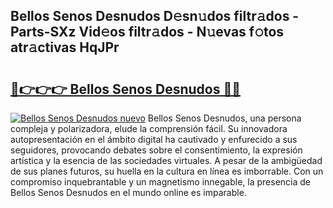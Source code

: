 ## Bellos Senos Desnudos D𝚎sn𝚞dos filtr𝚊dos - Parts-SXz Vid𝚎os filtr𝚊dos - N𝚞evas f𝚘tos atr𝚊ctivas HqJPr

# <h2><a href="http://mb89kh.tromn.icu/?c=Bellos+Senos+Desnudos">🔗👉👉👉 Bellos Senos Desnudos 🔗🔗</a></h2>

[![Bellos Senos Desnudos nuevo](https://i.imgur.com/pEAQMta.gif)](http://mb89kh.tromn.icu/?c=Bellos+Senos+Desnudos)
Bellos Senos Desnudos, una persona compleja y polarizadora, elude la comprensión fácil. Su innovadora autopresentación en el ámbito digital ha cautivado y enfurecido a sus seguidores, provocando debates sobre el consentimiento, la expresión artística y la esencia de las sociedades virtuales. A pesar de la ambigüedad de sus planes futuros, su huella en la cultura en línea es imborrable. Con un compromiso inquebrantable y un magnetismo innegable, la presencia de Bellos Senos Desnudos en el mundo online es imparable.
